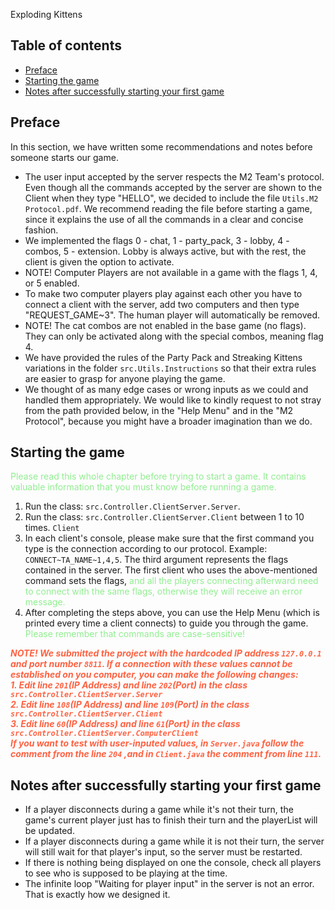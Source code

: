 Exploding Kittens

## Table of contents
- [Preface](#preface)
- [Starting the game](#starting-the-game)
- [Notes after successfully starting your first game](#notes-after-successfully-starting-your-first-game)

## Preface
In this section, we have written some recommendations and notes before someone starts our game.
- The user input accepted by the server respects the M2 Team's protocol. Even though all the commands accepted by the server
are shown to the Client when they type "HELLO", we decided to include the file `Utils.M2 Protocol.pdf`. We recommend
reading the file before starting a game, since it explains the use of all the commands in a clear and concise fashion.
- We implemented the flags 0 - chat, 1 - party_pack, 3 - lobby, 4 - combos, 5 - extension. Lobby is always active,
but with the rest, the client is given the option to activate. 
- NOTE! Computer Players are not available in a game with the flags 1, 4, or 5 enabled. 
- To make two computer players play against each other you have to connect a client with the server, add two computers 
and then type "REQUEST_GAME~3". The human player will automatically be removed.
- NOTE! The cat combos are not enabled in the base game (no flags). They can only be activated along with the special combos,
meaning flag 4.
- We have provided the rules of the Party Pack and Streaking Kittens variations in the folder `src.Utils.Instructions` so that
their extra rules are easier to grasp for anyone playing the game.
- We thought of as many edge cases or wrong inputs as we could and handled them appropriately. We would like to kindly request to not stray
from the path provided below, in the "Help Menu" and in the "M2 Protocol", because you might have a broader imagination
than we do.

## Starting the game
<span style = "color: lightgreen">Please read this whole chapter before trying to start a game. 
It contains valuable information that you must know before running a game.</span>
1. Run the class: `src.Controller.ClientServer.Server`.
2. Run the class: `src.Controller.ClientServer.Client` between 1 to 10 times. `Client`
3. In each client's console, please make sure that the first command you type is the connection according to 
our protocol. Example: `CONNECT~TA_NAME~1,4,5`. The third argument represents the flags contained in the server.
The first client who uses the above-mentioned command sets the flags,<span style = "color: lightgreen">
and all the players connecting afterward need to connect with the same flags, otherwise they will receive an error message.</span>
4. After completing the steps above, you can use the Help Menu (which is printed every time a client 
connects) to guide you through the game.<span style = "color: lightgreen"> Please remember that commands are case-sensitive!</span><br>

<span style = "color: #ff6242">***NOTE! We submitted the project with the hardcoded IP address `127.0.0.1` and
port number `8811`. If a connection with these values cannot be established on you computer, you can make the 
following changes:<br>1. Edit line `201`(IP Address) and line `202`(Port) in the class `src.Controller.ClientServer.Server`
<br>2. Edit line `108`(IP Address) and line `109`(Port) in the class `src.Controller.ClientServer.Client`
<br>3. Edit line `60`(IP Address) and line `61`(Port) in the class `src.Controller.ClientServer.ComputerClient`
<br> If you want to test with user-inputed values, in `Server.java` follow the comment from the line `204`
,and in `Client.java` the comment from line `111`.***</span>

## Notes after successfully starting your first game
- If a player disconnects during a game while it's not their turn, the game's current player just has to finish their turn 
and the playerList will be updated.
- If a player disconnects during a game while it is not their turn, the server will still wait for that player's input,
so the server must be restarted.
- If there is nothing being displayed on one the console, check all players to see who is supposed to be playing at the time.
- The infinite loop "Waiting for player input" in the server is not an error. That is exactly how we designed it.

